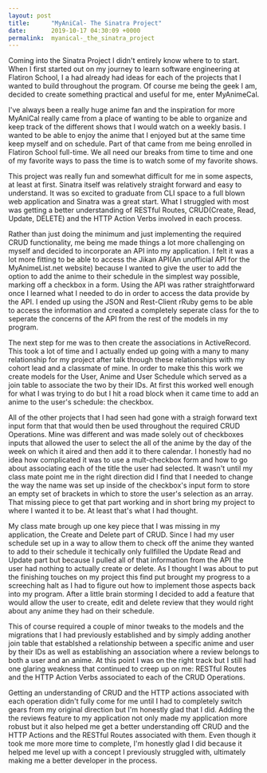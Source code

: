 ```yaml
---
layout: post
title:      "MyAniCal- The Sinatra Project"
date:       2019-10-17 04:30:09 +0000
permalink:  myanical-_the_sinatra_project
---
```



Coming into the Sinatra Project I didn't entirely know where to to start. When I first started out on my journey to learn software engineering at Flatiron School, I a had already had ideas for each of the projects that I wanted to build throughout the program. Of course me being the geek I am, decided to create something practical and useful for me, enter MyAnimeCal.

I've always been a really huge anime fan and the inspiration for more MyAniCal really came from a place of wanting to be able to organize and keep track of the different shows that I would watch on a weekly basis. I wanted to be able to enjoy the anime that I enjoyed but at the same time keep myself and on schedule. Part of that came from me being enrolled in Flatiron School full-time. We all need our breaks from time to time and one of my favorite ways to pass the time is to watch some of my favorite shows. 

This project was really fun and somewhat difficult for me in some aspects, at least at first. Sinatra itself was relatively straight forward and easy to understand. It was so excited to graduate from CLI space to a full blown web application and Sinatra was a great start. What I struggled with most was getting a better understanding of RESTful Routes, CRUD(Create, Read, Update, DELETE) and the HTTP Action Verbs involved in each process.

Rather than just doing the minimum and just implementing the required CRUD functionality, me being me made things a lot more challenging on myself and decided to incorporate an API into my application. I felt it was a lot more fitting to be able to access the Jikan API(An unofficial API for the MyAnimeList.net website) because I wanted to give the user to add the option to add the anime to their schedule in the simplest way possible, marking off a checkbox in a form. Using the API was rather straightforward once I learned what I needed to do in order to access the data provide by the API. I ended up using the JSON and Rest-Client rRuby gems to be able to access the information and created a completely seperate class for the to seperate the concerns of the API from the rest of the models in my program. 

The next step for me was to then create the associations in ActiveRecord. This took a lot of time and I actually ended up going with a many to many relationship for my project after talk through these relationships  with my cohort lead and a classmate of mine. In order to make this this work we create models for the User, Anime and User Schedule which served as a join table to associate the two by their IDs. At first this worked well enough for what I was trying to do but I hit a road block when it came time to add an anime to the user's schedule: the checkbox.

All of the other projects that I had seen had gone with a straigh forward text input form that that would then be used throughout the required CRUD Operations. Mine was different and was made solely out of checkboxes inputs that allowed the user to select the all of the anime by the day of the week on which it aired and then add it to there calendar. I honestly had no idea how complicated it was to use a mult-checkbox form and how to go about associating each of the title the user had selected. It wasn't until my class mate point me in the right direction did I find that I needed to change the way the name was set up inside of the checkbox's input form to store an empty set of brackets in which to store the user's selection as an array. That missing piece to get that part working and in short bring my project to where I wanted it to be. At least that's what I had thought.

My class mate brough up one key piece that I was missing in my application, the Create and Delete part of CRUD. Since I had my user schedule set up in a way to allow them to check off the anime they wanted to add to their schedule it techically only fullfilled the Update Read and Update part but because I pulled all of that information from the API the user had nothing to actually create or delete. As I thought I was about to put the finishing touches on my project this find put brought my progress to a screeching halt as I had to figure out how to implement those aspects back into my program. After a little brain storming I decided to add a feature that would allow the user to create, edit and delete review that they would right about any anime they had on their schedule.

This of course required a couple of minor tweaks to the models and the migrations that I had previously established and by simply adding another join table that establshed a relationship between a specific anime and user by their IDs as well as establishing an association where a review belongs to both a user and an anime. At this point I was on the right track but I still had one glaring weakness that continued to creep up on me: RESTful Routes and the HTTP Action Verbs associated to each of the CRUD Operations.

Getting an understanding of CRUD and the HTTP actions associated with each operation didn't fully come for me until I had to completely switch gears from my original direction but I'm honestly glad that I did. Adding the the reviews feature to my application not only made my application more robust but it also helped me get a better understanding off CRUD and the HTTP Actions and the RESTful Routes associated with them. Even though it took me more more time to complete, I'm honestly glad I did because it helped me level up with a concept I previously struggled with, ultimately making me a better developer in the process.
